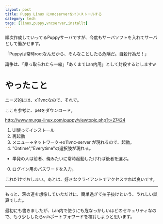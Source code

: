 ```yaml
---
layout: post
title: Puppy Linux にvncserverをインストールする
category: tech
tags: [linux,puppy,vncserver,installt]
---
```


順次作成していってるPuppyサーバですが、今度もサーバソフトを入れてサーバとして働かせます。

「Puppyは常時rootなんだから、そんなことしたら危険だ。自殺行為だ！」

論争は、「乗っ取られたら一緒」「あくまでLan内用」として封殺するとしますw

# やったこと

ニーズ的には、x11vncなので、それで。

ここを参考に、petをダウンロード。

http://www.murga-linux.com/puppy/viewtopic.php?t=27424

1. UI使ってインストール
0. 再起動
0. メニュー→ネットワーク→x11vnc-server が現れるので、起動。
0. "Ontime","Everytime"の選択肢が現れる。
  + 単発の人は前者、俺みたいに常時起動したければ後者を選ぶ。
0. ログイン用のパスワードを入力。

これだけでおしまい。あとは、好きなクライアントでアクセスすれば良いです。

---

もっと、茨の道を想像していただけに、簡単過ぎて拍子抜けという、うれしい誤算でした。

最初にも書きましたが、Lan内で使うにも危なっかしいほどのセキュリティなので、もう少ししたらsshポートフォワードを検討しようと思います。
